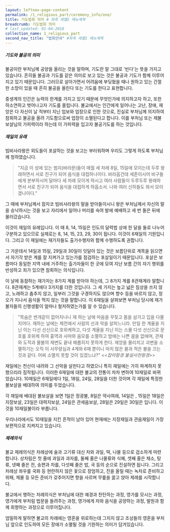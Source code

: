 ```yaml
---
layout: leftnav-page-content
permalink: /1_religious_part/ceremony_info/one/
title: 기도법회 의미 # 좌측 레벨2 메뉴제목
breadcrumb: 기도법회 의미 
# last_updated: 01-04-2018 
collection_name: 1_religious_part
second_nav_title: "법회안내" #좌측 레벨1 메뉴제목
---
```


##### **기도와 불공의 의미**
불공이란 부처님께 공양을 올리는 것을 말하며, 기도란 말 그대로 '빈다'는 뜻을 가지고 있습니다. 흔히들 불공과 기도를 같은 의미로 보고 있는 것은 불공과 기도가 함께 이루어지고 있기 때문입니다. 그러므로 살아가면서 어려움에 부딪혔을 때나 원하고 있는 간절한 소망이 있을 때 흔히 불공을 올린다 또는 기도를 한다고 표현합니다. 

중생계의 인간은 능력의 한계를 가지고 있기 때문에 무엇인가에 의지하고자 하고, 또한 하소연하고 벗어나고자 기도를 올립니다. 불교에서는 인간에게 일어나는 고난, 장애, 재앙은 다 자신이 날 적부터 지닌 업보와 업장으로 인한 것으로, 진실로 부처님께 의지하여 참회하고 불공을 올려 기도함으로써 업장이 소멸된다고 합니다. 이를 부처님 또는 제불보살님의 가피력이라 하는데 이 가피력을 입고자 불공기도를 하는 것입니다. 

##### **재일의 유래**
빔비사라왕은 외도들이 포살하는 것을 보고는 부러워하며 우리도 그렇게 하도록 부처님께 청하였습니다.
> "지금 이 성에 있는 범지(바라문)들이 매월 세 차례 8일, 15일에 모이는데 두루 왕래하면서 서로 친구가 되어 음식을 대접하나이다. 바라옵건데 세존이시어 비구들에게 분부하시어 달마다 세 차례 모이게 하시고 여러 사람들이 두루두루 왕래하면서 서로 친구가 되어 음식을 대접하게 하옵소서. 나와 여러 신하들도 와서 모이겠나이다."

그 때에 부처님께서 잠자코 빔비사라왕의 말을 받아들이시니 왕은 부처님께서 자신의 말을 승낙하시는 것을 보고 자리에서 일어나 머리를 숙여 발에 예배하고 세 번 돌은 뒤에 물러갔습니다. 

이것이 재일의 유례입니다. 이 때 8, 14, 15일은 인도의 달력법 상에 한 달을 둘로 나누어 구분하고 있으므로 실제로는 8, 14, 15, 23, 29, 30이 됩니다. 이것이 6재일의 기원입니다.
그리고 이 재일에는 재가자들도 출가수행자와 함께 수행하도록 권합니다. 

그 가운데서 14일과 15일, 29일과 30일이 잇달아 있는 것은 보름단위로 계목을 읽으면서 자기각 받은 계를 잘 지켜가고 있는가를 점검하는 포살일이기 때문입니다. 포살은 보름마다 동일한 지역 내에 거주하는 출가자들이 한 곳에 모여 지난 보름 간의 자기 행위를 반성하고 죄가 있으면 참회하는 의식입니다.

이 날에 동참하는 재가자는 8가지 계를 받아야 하는데, 그 8가지 계를 8관재계라 말합니다. 8관재계는 5계에다 3가지를 더한 것입니다. 그 세 가지는 높고 넓은 침상을 쓰지 않고, 노래하고 춤추지 않고, 일부러 그것을 구경하지도 않으며 향수 등을 바르지 않고, 정오가 지나서 음식을 먹지 않는 것을 말합니다. 이 6재일을 살펴보면 부처님 당시에 재가불자들의 신행생활이 얼마나 철저하였는가를 알 수 있습니다.

> "목숨은 번개같이 없어지나니 재 하는 날에 마음을 꾸짖고 몸을 삼가고 입을 다물지어다. 재하는 날에는 제천에서 사람의 선과 악을 살피느니라. 만일 한 계율을 지닌 이는 다선 선신으로 호위케하고, 다섯 계율을 지닌 이는 스물 다섯 선신으로 문호를 호위케 하여 흉역과 사마와 음모를 소멸하고 밤에는 나쁜 꿈을 없애며, 관재와 도적과 물불의 재변도 끝내 해롭히지 못하게 한다. 재앙을 물리치고 괴변을 소멸하기는 오직 이 사무량심과 4계와 6재 뿐이니 마치 많은 물과 적은 불을 끄는 것과 같다. 어찌 소멸치 못할 것이 있겠느냐?" *<<잡아함경 불설사천왕경>>*

재일에는 천신이 내려와 그 선악을 살핀다고 하였으니 특히 재일에는 가히 파계하지 못했으리라 짐작됩니다. 이러한 6재일에 대한 불교의 전통이 차차 변하여 10재일로 바뀌었습니다. 10재일은 6재일에다 1일, 18일, 24일, 28일을 더한 것이며 각 재일에 특정한 불보살을 배대하여 의미를 두었습니다. 

각 재일에 배대된 불보살을 보면 1일은 정광불, 8일은 약사여래, 14일은 , 15일은 18일은 지장보살, 23일은 대력지보살, 24일은 관세음보살, 28일은 29일은 30일은 입니다.
이것을 10재일불이라 부릅니다.

우리나라에서도 10재일을 지킨 흔적이 남아 있어 현재에는 지장재일과 관음재일이 가장 보편적으로 지켜지고 있습니다. 

##### **제례의식**
불교 제례의식은 차례상에 술과 고기류 대신 차와 과일, 떡, 나물 등으로 검소하게 마련합니다. 
상차림은 첫 줄에 과일과 과자를, 둘째 줄은 나물류와 식혜, 셋째 줄은 채소, 탕류, 넷째 줄은 전, 송편과 차를, 다섯째 줄은 밥, 국 등의 순으로 진설하면 됩니다. 그리고 차례상 좌우를 국화 등 현란하지 않은 꽃으로 장엄하고, 진을 올릴 때는 녹차로 준비하고 위패, 제물 등 모든 준비가 갖추어지면 향을 사르며 무릎을 꿇고 앉아 제례를 시작합니다. 

불교에서 행하는 차례의식은 부처님에 대한 예경과 찬탄하는 과정, 영가를 모시는 과정, 영가에게 부처림 법문을 들려주는 과정, 영가에게 차와 음식을 공양하는 과정, 발원과 함께 회향하는 과정으로 이루어집니다.

엄밀하게 말하면 불교의 차례에는 영혼을 위로하는데 그치지 않고 조상들의 영혼을 부처님 앞으로 인도하여 모든 장애가 소멸될 것을 기원하는 의미가 담겨있습니다. 
